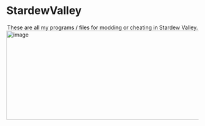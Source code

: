 # StardewValley

<div align="center">
These are all my programs / files for modding or cheating in Stardew Valley. 
</div>

<img width="512" height="234" alt="image" src="https://github.com/user-attachments/assets/3139fc4d-6581-40fb-b50a-0e62267d2764" />
